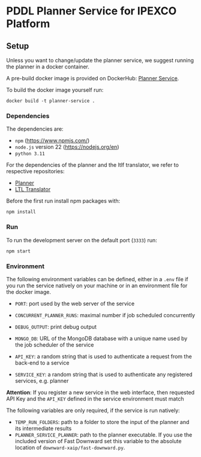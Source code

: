 # PDDL Planner Service for IPEXCO Platform

## Setup 

Unless you want to change/update the planner service, we suggest running 
the planner in a docker container. 

A pre-build docker image is provided on DockerHub: [Planner Service](https://hub.docker.com/repository/docker/eifler/planner-service/general).

To build the docker image yourself run:

```
docker build -t planner-service .
```

### Dependencies

The dependencies are:

- `npm` (https://www.npmjs.com/)
- `node.js` version 22 (https://nodejs.org/en)
- `python 3.11`

For the dependencies of the planner and the ltlf translator, we refer to 
respective repositories:

- [Planner](https://github.com/r-eifler/downward-xaip)
- [LTL Translator](https://bitbucket.org/acamacho/ltlfkit)


Before the first run install npm packages with:

```
npm install
```

### Run

To run the development server on the default port (`3333`) run:

```
npm start
```

### Environment

The following environment variables can be defined, either in a `.env` file 
if you run the service natively on your machine or in an environment file 
for the docker image. 

- `PORT`: port used by the web server of the service

- `CONCURRENT_PLANNER_RUNS`: maximal number if job scheduled concurrently
- `DEBUG_OUTPUT`: print debug output

- `MONGO_DB`: URL of the MongoDB database with a unique name used by the job 
    scheduler of the service

- `API_KEY`: a random string that is used to authenticate a request from the 
    back-end to a service
- `SERVICE_KEY`: a random string that is used to authenticate any registered 
    services, e.g. planner


**Attention**: If you register a new service in the web interface, then 
requested API Key and the `API_KEY` defined in the service environment 
must match

The following variables are only required, if the service is run natively:

- `TEMP_RUN_FOLDERS`: path to a folder to store the input of the planner and 
    its intermediate results
- `PLANNER_SERVICE_PLANNER`: path to the planner executable. If you use the 
    included version of Fast Downward set this variable to the absolute 
    location of `downward-xaip/fast-downward.py`.


